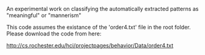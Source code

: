 An experimental work on classifying the automatically extracted patterns as "meaningful" or "mannerism"

This code assumes the existance of the 'order4.txt' file in the root folder.
Please download the code from here:

http://cs.rochester.edu/hci/projectpages/behavior/Data/order4.txt

